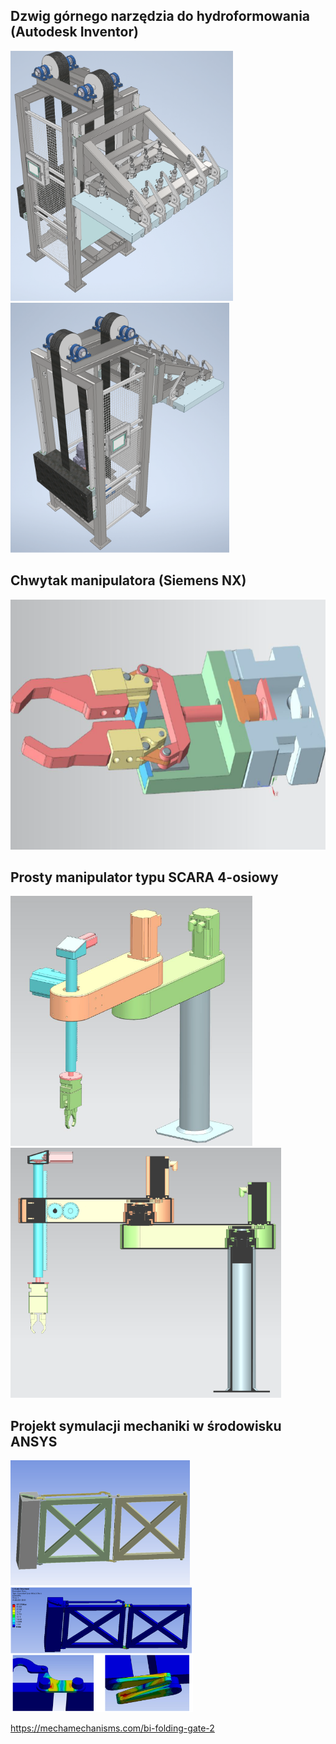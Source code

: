 ## Dzwig górnego narzędzia do hydroformowania (Autodesk Inventor)

<a href="../images/dzwig1.png"><img src="../images/dzwig1.png" style="height:400px"></a>
<a href="../images/dzwig2.png"><img src="../images/dzwig2.png" style="height:400px"></a>

## Chwytak manipulatora (Siemens NX)

<a href="../images/chwytak.png"><img src="../images/chwytak.png" style="height:400px"></a>

## Prosty manipulator typu SCARA 4-osiowy

<a href="../images/mani1.png"><img src="../images/mani1.png" style="height:400px"></a>
<a href="../images/mani2.png"><img src="../images/mani2.png" style="height:400px"></a>

## Projekt symulacji mechaniki w środowisku ANSYS

<a href="../images/brama1.png"><img src="../images/brama1.png" style="height:200px"></a>
<a href="../images/brama2.png"><img src="../images/brama2.png" style="height:200px"></a>

https://mechamechanisms.com/bi-folding-gate-2


